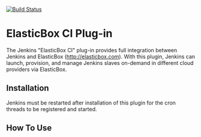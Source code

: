 [![Build Status](https://jenkins.ci.cloudbees.com/job/plugins/job/elasticbox-plugin/badge/icon)](https://jenkins.ci.cloudbees.com/job/plugins/job/elasticbox-plugin/)

ElasticBox CI Plug-in
=====================

The Jenkins "ElasticBox CI" plug-in provides full integration between Jenkins and ElasticBox (http://elasticbox.com).
With this plugin, Jenkins can launch, provision, and manage Jenkins slaves on-demand in different cloud providers via ElasticBox.

Installation
------------

Jenkins must be restarted after installation of this plugin for the cron threads to be registered and started.

How To Use
----------
